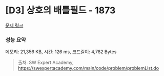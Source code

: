 # [D3] 상호의 배틀필드 - 1873 

[문제 링크](https://swexpertacademy.com/main/code/problem/problemDetail.do?contestProbId=AV5LyE7KD2ADFAXc) 

### 성능 요약

메모리: 21,356 KB, 시간: 126 ms, 코드길이: 4,782 Bytes



> 출처: SW Expert Academy, https://swexpertacademy.com/main/code/problem/problemList.do